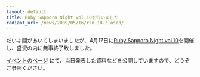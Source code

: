 ```yaml
---
layout: default
title: Ruby Sapporo Night vol.10を行いました
radiant_url: /news/2009/05/16/rsn-10-closed/
---
```

だいぶ間があいてしまいましたが、4月17日に[Ruby Sapporo Night vol.10](http://ruby-sapporo.org/news/2009/03/23/rsn-10/)を開催し、盛況の内に無事終了致しました。

[イベントのページ](http://ruby-sapporo.org/events/rsn/10/) にて、当日発表した資料などを公開していますので、どうぞご参照ください。

